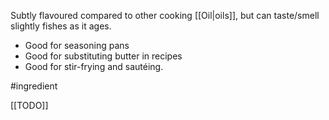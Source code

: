 Subtly flavoured compared to other cooking [[Oil|oils]], but can taste/smell slightly fishes as it ages.

- Good for seasoning pans
- Good for substituting butter in recipes
- Good for stir-frying and sautéing.

#ingredient 

[[TODO]]